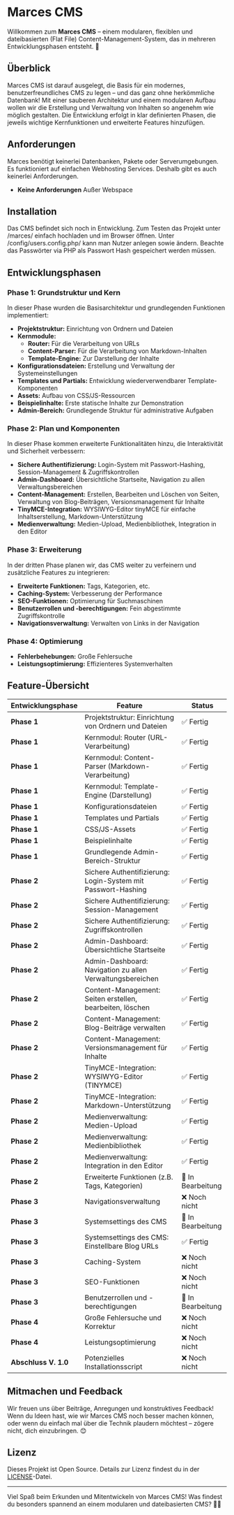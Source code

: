 # Marces CMS

Willkommen zum **Marces CMS** – einem modularen, flexiblen und dateibasierten (Flat File) Content-Management-System, das in mehreren Entwicklungsphasen entsteht. 🎉

## Überblick

Marces CMS ist darauf ausgelegt, die Basis für ein modernes, benutzerfreundliches CMS zu legen – und das ganz ohne herkömmliche Datenbank! Mit einer sauberen Architektur und einem modularen Aufbau wollen wir die Erstellung und Verwaltung von Inhalten so angenehm wie möglich gestalten. Die Entwicklung erfolgt in klar definierten Phasen, die jeweils wichtige Kernfunktionen und erweiterte Features hinzufügen.

## Anforderungen

Marces benötigt keinerlei Datenbanken, Pakete oder Serverumgebungen. Es funktioniert auf einfachen Webhosting Services. Deshalb gibt es auch keinerlei Anforderungen.
- **Keine Anforderungen** Außer Webspace

## Installation

Das CMS befindet sich noch in Entwicklung. Zum Testen das Projekt unter /marces/ einfach hochladen und im Browser öffnen. Unter /config/users.config.php/ kann man Nutzer anlegen sowie ändern. Beachte das Passwörter via PHP als Passwort Hash gespeichert werden müssen.

## Entwicklungsphasen

### Phase 1: Grundstruktur und Kern

In dieser Phase wurden die Basisarchitektur und grundlegenden Funktionen implementiert:

- **Projektstruktur:** Einrichtung von Ordnern und Dateien
- **Kernmodule:** 
  - **Router:** Für die Verarbeitung von URLs
  - **Content-Parser:** Für die Verarbeitung von Markdown-Inhalten
  - **Template-Engine:** Zur Darstellung der Inhalte
- **Konfigurationsdateien:** Erstellung und Verwaltung der Systemeinstellungen
- **Templates und Partials:** Entwicklung wiederverwendbarer Template-Komponenten
- **Assets:** Aufbau von CSS/JS-Ressourcen
- **Beispielinhalte:** Erste statische Inhalte zur Demonstration
- **Admin-Bereich:** Grundlegende Struktur für administrative Aufgaben

### Phase 2: Plan und Komponenten

In dieser Phase kommen erweiterte Funktionalitäten hinzu, die Interaktivität und Sicherheit verbessern:

- **Sichere Authentifizierung:** Login-System mit Passwort-Hashing, Session-Management & Zugriffskontrollen
- **Admin-Dashboard:** Übersichtliche Startseite, Navigation zu allen Verwaltungsbereichen
- **Content-Management:** Erstellen, Bearbeiten und Löschen von Seiten, Verwaltung von Blog-Beiträgen, Versionsmanagement für Inhalte
- **TinyMCE-Integration:** WYSIWYG-Editor tinyMCE für einfache Inhaltserstellung, Markdown-Unterstützung
- **Medienverwaltung:** Medien-Upload, Medienbibliothek, Integration in den Editor

### Phase 3: Erweiterung

In der dritten Phase planen wir, das CMS weiter zu verfeinern und zusätzliche Features zu integrieren:

- **Erweiterte Funktionen:** Tags, Kategorien, etc.
- **Caching-System:** Verbesserung der Performance
- **SEO-Funktionen:** Optimierung für Suchmaschinen
- **Benutzerrollen und -berechtigungen:** Fein abgestimmte Zugriffskontrolle
- **Navigationsverwaltung:** Verwalten von Links in der Navigation

### Phase 4: Optimierung

- **Fehlerbehebungen:** Große Fehlersuche
- **Leistungsoptimierung:** Effizienteres Systemverhalten

## Feature-Übersicht

| Entwicklungsphase | Feature                                                         | Status            |
|-------------------|-----------------------------------------------------------------|-------------------|
| **Phase 1**       | Projektstruktur: Einrichtung von Ordnern und Dateien              | ✅ Fertig         |
| **Phase 1**       | Kernmodul: Router (URL-Verarbeitung)                              | ✅ Fertig         |
| **Phase 1**       | Kernmodul: Content-Parser (Markdown-Verarbeitung)                 | ✅ Fertig         |
| **Phase 1**       | Kernmodul: Template-Engine (Darstellung)                          | ✅ Fertig         |
| **Phase 1**       | Konfigurationsdateien                                             | ✅ Fertig         |
| **Phase 1**       | Templates und Partials                                            | ✅ Fertig         |
| **Phase 1**       | CSS/JS-Assets                                                     | ✅ Fertig         |
| **Phase 1**       | Beispielinhalte                                                   | ✅ Fertig         |
| **Phase 1**       | Grundlegende Admin-Bereich-Struktur                               | ✅ Fertig         |
| **Phase 2**       | Sichere Authentifizierung: Login-System mit Passwort-Hashing        | ✅ Fertig        |
| **Phase 2**       | Sichere Authentifizierung: Session-Management                      | ✅ Fertig         |
| **Phase 2**       | Sichere Authentifizierung: Zugriffskontrollen                      | ✅ Fertig |
| **Phase 2**       | Admin-Dashboard: Übersichtliche Startseite                         | ✅ Fertig         |
| **Phase 2**       | Admin-Dashboard: Navigation zu allen Verwaltungsbereichen          | ✅ Fertig         |
| **Phase 2**       | Content-Management: Seiten erstellen, bearbeiten, löschen          | ✅ Fertig         |
| **Phase 2**       | Content-Management: Blog-Beiträge verwalten                        | ✅ Fertig |
| **Phase 2**       | Content-Management: Versionsmanagement für Inhalte                 | ✅ Fertig         |
| **Phase 2**       | TinyMCE-Integration: WYSIWYG-Editor (TINYMCE)                      | ✅ Fertig         |
| **Phase 2**       | TinyMCE-Integration: Markdown-Unterstützung                        | ✅ Fertig         |
| **Phase 2**       | Medienverwaltung: Medien-Upload                                    | ✅ Fertig         |
| **Phase 2**       | Medienverwaltung: Medienbibliothek                                 | ✅ Fertig         |
| **Phase 2**       | Medienverwaltung: Integration in den Editor                        | ✅ Fertig         |
| **Phase 2**       | Erweiterte Funktionen (z.B. Tags, Kategorien)                        | 🔄 In Bearbeitung     |
| **Phase 3**       | Navigationsverwaltung                                               | ❌ Noch nicht     |
| **Phase 3**       | Systemsettings des CMS                                              | 🔄 In Bearbeitung     |
| **Phase 3**       | Systemsettings des CMS: Einstellbare Blog URLs                      | ✅ Fertig     |
| **Phase 3**       | Caching-System                                                     | ❌ Noch nicht     |
| **Phase 3**       | SEO-Funktionen                                                     | ❌ Noch nicht     |
| **Phase 3**       | Benutzerrollen und -berechtigungen                                 | 🔄 In Bearbeitung     |
| **Phase 4**       | Große Fehlersuche und Korrektur                                    | ❌ Noch nicht     |
| **Phase 4**       | Leistungsoptimierung                                               | ❌ Noch nicht     |
| **Abschluss V. 1.0**       | Potenzielles Installationsscript                                               | ❌ Noch nicht     |

## Mitmachen und Feedback

Wir freuen uns über Beiträge, Anregungen und konstruktives Feedback! Wenn du Ideen hast, wie wir Marces CMS noch besser machen können, oder wenn du einfach mal über die Technik plaudern möchtest – zögere nicht, dich einzubringen. 😊

## Lizenz

Dieses Projekt ist Open Source. Details zur Lizenz findest du in der [LICENSE](LICENSE)-Datei.

---

Viel Spaß beim Erkunden und Mitentwickeln von Marces CMS! Was findest du besonders spannend an einem modularen und dateibasierten CMS? 🤔💬
